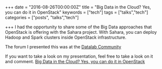 +++
date = "2016-08-26T00:00:00Z"
title = "Big Data in the Cloud? Yes, you can do it in OpenStack"
keywords = ["tech"]
tags = ["talks","tech"]
categories = ["posts", "talks","tech"]

+++
I had the opportunity to share some of the Big Data approaches that OpenStack is offering with the
Sahara project. With Sahara, you can deploy Hadoop and Spark clusters inside OpenStack infrastructure.

The forum I presented this was at the [Datalab Community](https://www.facebook.com/datalabmx/?ref=br_rs)

If you want to take a look on my presentation, feel free to take a look on it and comment.
[Big Data in the Cloud? Yes, you can do it in OpenStack](https://docs.google.com/presentation/d/1pj2tkW8cogowrsy85zE9bCp5lsLP4ADBppHj4P8ebwc/edit?usp=sharing)